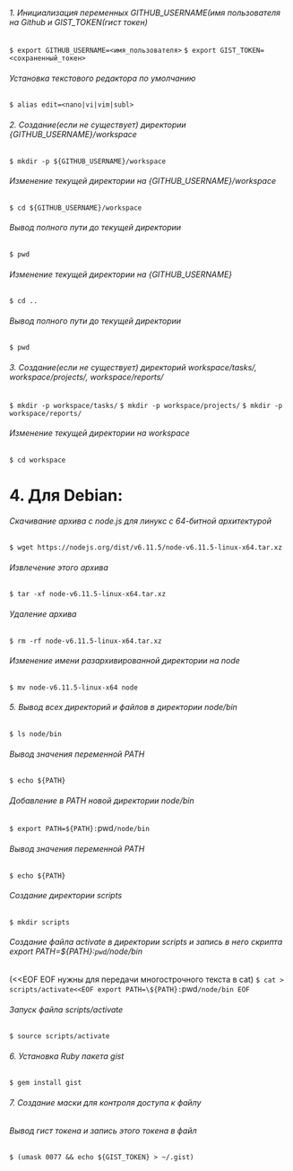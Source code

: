 ###### 1. Инициализация переменных GITHUB_USERNAME(имя пользователя на Github и GIST_TOKEN(гист токен)
`$ export GITHUB_USERNAME=<имя_пользователя>`
`$ export GIST_TOKEN=<сохраненный_токен>`
###### Установка текстового редактора по умолчанию
`$ alias edit=<nano|vi|vim|subl>`

###### 2. Создание(если не существует) директории {GITHUB_USERNAME}/workspace
`$ mkdir -p ${GITHUB_USERNAME}/workspace`
###### Изменение текущей директории на {GITHUB_USERNAME}/workspace
`$ cd ${GITHUB_USERNAME}/workspace`
###### Вывод полного пути до текущей директории
`$ pwd`
###### Изменение текущей директории на {GITHUB_USERNAME}
`$ cd ..`
###### Вывод полного пути до текущей директории
`$ pwd`

###### 3. Создание(если не существует) директорий workspace/tasks/, workspace/projects/, workspace/reports/
`$ mkdir -p workspace/tasks/`
`$ mkdir -p workspace/projects/`
`$ mkdir -p workspace/reports/`
###### Изменение текущей директории на workspace
`$ cd workspace`

# 4. Для Debian:
###### Скачивание архива с node.js для линукс с 64-битной архитектурой
`$ wget https://nodejs.org/dist/v6.11.5/node-v6.11.5-linux-x64.tar.xz`
###### Извлечение этого архива
`$ tar -xf node-v6.11.5-linux-x64.tar.xz`
###### Удаление архива
`$ rm -rf node-v6.11.5-linux-x64.tar.xz`
###### Изменение имени разархивированной директории на node
`$ mv node-v6.11.5-linux-x64 node`

###### 5. Вывод всех директорий и файлов в директории node/bin
`$ ls node/bin`
###### Вывод значения переменной PATH
`$ echo ${PATH}`
###### Добавление в PATH новой директории node/bin
`$ export PATH=${PATH}:`pwd`/node/bin`
###### Вывод значения переменной PATH
`$ echo ${PATH}`
###### Создание директории scripts
`$ mkdir scripts`
###### Создание файла activate в директории scripts и запись в него скрипта export PATH=\${PATH}:`pwd`/node/bin
(<<EOF EOF нужны для передачи многострочного текста в cat)
`$ cat > scripts/activate<<EOF
export PATH=\${PATH}:`pwd`/node/bin
EOF`
###### Запуск файла scripts/activate
`$ source scripts/activate`

###### 6. Установка Ruby пакета gist
`$ gem install gist`

###### 7. Создание маски для контроля доступа к файлу
###### Вывод гист токена и запись этого токена в файл
`$ (umask 0077 && echo ${GIST_TOKEN} > ~/.gist)`
